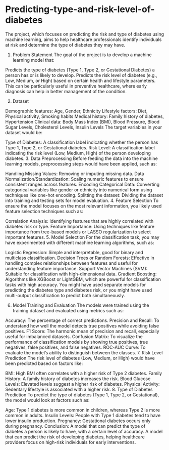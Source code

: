 # Predicting-type-and-risk-level-of-diabetes
The project, which focuses on predicting the risk and type of diabetes using machine learning, aims to help healthcare professionals identify individuals at risk and determine the type of diabetes they may have.

1. Problem Statement
The goal of the project is to develop a machine learning model that:

Predicts the type of diabetes (Type 1, Type 2, or Gestational Diabetes) a person has or is likely to develop.
Predicts the risk level of diabetes (e.g., Low, Medium, or High) based on certain health and lifestyle parameters.
This can be particularly useful in preventive healthcare, where early diagnosis can help in better management of the condition.

2. Dataset

Demographic features: Age, Gender, Ethnicity
Lifestyle factors: Diet, Physical activity, Smoking habits
Medical history: Family history of diabetes, Hypertension
Clinical data: Body Mass Index (BMI), Blood Pressure, Blood Sugar Levels, Cholesterol Levels, Insulin Levels
The target variables in your dataset would be:

Type of Diabetes: A classification label indicating whether the person has Type 1, Type 2, or Gestational diabetes.
Risk Level: A classification label indicating the risk level (Low, Medium, High) of the person developing diabetes.
3. Data Preprocessing
Before feeding the data into the machine learning models, preprocessing steps would have been applied, such as:

Handling Missing Values: Removing or imputing missing data.
Data Normalization/Standardization: Scaling numeric features to ensure consistent ranges across features.
Encoding Categorical Data: Converting categorical variables like gender or ethnicity into numerical form using techniques like one-hot encoding.
Splitting the dataset: Dividing the dataset into training and testing sets for model evaluation.
4. Feature Selection
To ensure the model focuses on the most relevant information, you likely used feature selection techniques such as:

Correlation Analysis: Identifying features that are highly correlated with diabetes risk or type.
Feature Importance: Using techniques like feature importance from tree-based models or LASSO regularization to select important features.
5. Model Selection
For the classification task, you may have experimented with different machine learning algorithms, such as:

Logistic Regression: Simple and interpretable, good for binary and multiclass classification.
Decision Trees or Random Forests: Effective in handling complex relationships between features and useful for understanding feature importance.
Support Vector Machines (SVM): Suitable for classification with high-dimensional data.
Gradient Boosting: Algorithms like XGBoost or LightGBM, which are powerful for classification tasks with high accuracy.
You might have used separate models for predicting the diabetes type and diabetes risk, or you might have used multi-output classification to predict both simultaneously.

6. Model Training and Evaluation
The models were trained using the training dataset and evaluated using metrics such as:

Accuracy: The percentage of correct predictions.
Precision and Recall: To understand how well the model detects true positives while avoiding false positives.
F1 Score: The harmonic mean of precision and recall, especially useful for imbalanced datasets.
Confusion Matrix: To visualize the performance of classification models by showing true positives, true negatives, false positives, and false negatives.
ROC-AUC Curve: To evaluate the model’s ability to distinguish between the classes.
7. Risk Level Prediction
The risk level of diabetes (Low, Medium, or High) would have been predicted based on factors like:

BMI: High BMI often correlates with a higher risk of Type 2 diabetes.
Family History: A family history of diabetes increases the risk.
Blood Glucose Levels: Elevated levels suggest a higher risk of diabetes.
Physical Activity: Sedentary lifestyle is associated with a higher risk.
8. Type of Diabetes Prediction
To predict the type of diabetes (Type 1, Type 2, or Gestational), the model would look at factors such as:

Age: Type 1 diabetes is more common in children, whereas Type 2 is more common in adults.
Insulin Levels: People with Type 1 diabetes tend to have lower insulin production.
Pregnancy: Gestational diabetes occurs only during pregnancy.
Conclusion:
A model that can predict the type of diabetes a person is likely to have, with a certain level of accuracy.
A model that can predict the risk of developing diabetes, helping healthcare providers focus on high-risk individuals for early interventions.
